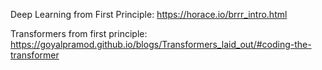 Deep Learning from First Principle:
https://horace.io/brrr_intro.html

Transformers from first principle:
https://goyalpramod.github.io/blogs/Transformers_laid_out/#coding-the-transformer
